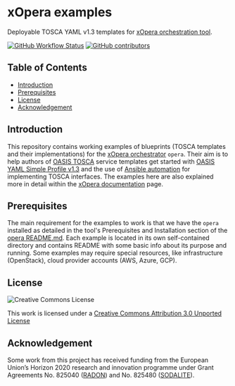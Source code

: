 # xOpera examples
Deployable TOSCA YAML v1.3 templates for [xOpera orchestration tool](https://github.com/xlab-si/xopera-opera).

[![GitHub Workflow Status](https://img.shields.io/github/workflow/status/xlab-si/xopera-examples/Validate%20examples%20with%20xOpera%20orchestrator?label=validation)](https://github.com/xlab-si/xopera-examples/actions?query=workflow%3A%22Validate+examples+with+xOpera+orchestrator%22)
[![GitHub contributors](https://img.shields.io/github/contributors/xlab-si/xopera-examples)](https://github.com/xlab-si/xopera-examples/graphs/contributors)

## Table of Contents
  - [Introduction](#introduction)
  - [Prerequisites](#prerequisites)
  - [License](#license)
  - [Acknowledgement](#acknowledgement)

## Introduction
This repository contains working examples of blueprints (TOSCA templates and their implementations) for the
[xOpera orchestrator](https://github.com/xlab-si/xopera-opera) `opera`. Their aim is to help authors of 
[OASIS TOSCA](https://www.oasis-open.org/committees/tc_home.php?wg_abbrev=tosca) service templates get started with 
[OASIS YAML Simple Profile v1.3](https://docs.oasis-open.org/tosca/TOSCA-Simple-Profile-YAML/v1.3/cos01/TOSCA-Simple-Profile-YAML-v1.3-cos01.html) 
and the use of [Ansible automation](https://www.ansible.com/) for implementing TOSCA interfaces.
The examples here are also explained more in detail within the [xOpera documentation](https://xlab-si.github.io/xopera-docs/examples.html) page.

## Prerequisites
The main requirement for the examples to work is that we have the ``opera`` installed as detailed in the tool's 
Prerequisites and Installation section of the [opera README.md](https://github.com/xlab-si/xopera-opera/blob/master/README.md). 
Each example is located in its own self-contained directory and contains README with some basic info about its purpose 
and running. Some examples may require special  resources, like infrastructure (OpenStack), cloud provider accounts 
(AWS, Azure, GCP).

## License
![Creative Commons License](https://i.creativecommons.org/l/by/3.0/88x31.png)

This work is licensed under a [Creative Commons Attribution 3.0 Unported License](http://creativecommons.org/licenses/by/3.0/deed.en_US)

## Acknowledgement
Some work from this project has received funding from the European Union’s Horizon 2020
research and innovation programme under Grant Agreements No. 825040 
([RADON](http://radon-h2020.eu/)) and No. 825480 ([SODALITE](http://www.sodalite.eu/)).

